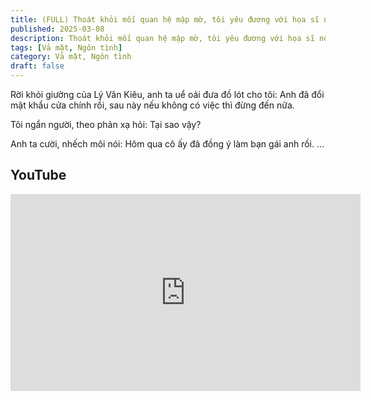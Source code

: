 ```yaml
---
title: (FULL) Thoát khỏi mối quan hệ mập mờ, tôi yêu đương với họa sĩ nổi tiếng
published: 2025-03-08
description: Thoát khỏi mối quan hệ mập mờ, tôi yêu đương với họa sĩ nổi tiếng
tags: [Vả mặt, Ngôn tình]
category: Vả mặt, Ngôn tình
draft: false
---
```


Rời khỏi giường của Lý Văn Kiêu, anh ta uể oải đưa đồ lót cho tôi: Anh đã đổi mật khẩu cửa chính rồi, sau này nếu không có việc thì đừng đến nữa.

Tôi ngẩn người, theo phản xạ hỏi: Tại sao vậy?

Anh ta cười, nhếch môi nói: Hôm qua cô ấy đã đồng ý làm bạn gái anh rồi.
...

## YouTube

<iframe width="560" height="315" src="https://www.youtube.com/embed/Mup3Y9jgMYE?si=zaP8fP_BebzTPcxz" title="YouTube video player" frameborder="0" allow="accelerometer; autoplay; clipboard-write; encrypted-media; gyroscope; picture-in-picture; web-share" referrerpolicy="strict-origin-when-cross-origin" allowfullscreen></iframe>
